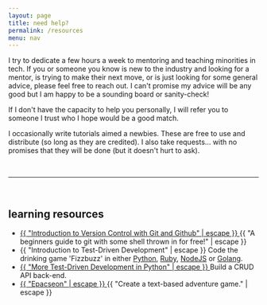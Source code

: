 ```yaml
---
layout: page
title: need help?
permalink: /resources
menu: nav
---
```


I try to dedicate a few hours a week to mentoring and teaching minorities in tech.
If you or someone you know is new to the industry and looking for a mentor, is trying to make their next move, or is
just looking for some general advice, please feel free to reach out. I can't promise my advice
will be any good but I am happy to be a sounding board or sanity-check!

If I don't have the capacity to help you personally, I will refer you to someone I trust who I hope
would be a good match.

I occasionally write tutorials aimed a newbies. These are free to use and distribute (so long
as they are credited). I also take requests... with no promises that they will be done (but it doesn't
hurt to ask).

&nbsp;

----------------------------------

&nbsp;

## learning resources

<div class="home">
  <ul class="post-list">
    <li>
        <a class="post-link" href="/resources/tutorials/git">
          {{ "Introduction to Version Control with Git and Github" | escape }}
        </a>
      <span class="post-meta">{{ "A beginners guide to git with some shell thrown in for free!" | escape }}</span>
    </li>
    <li>
        <span class="post-link">
          {{ "Introduction to Test-Driven Development" | escape }}
        </span>
      <span class="post-meta">
      Code the drinking game 'Fizzbuzz' in either <a href="/resources/tutorials/fizzbuzz-py">Python</a>,
      <a href="/resources/tutorials/fizzbuzz-rb">Ruby</a>,  <a href="/resources/tutorials/fizzbuzz-js">NodeJS</a> or
      <a href="/resources/tutorials/fizzbuzz-go">Golang</a>.
      </span>
    </li>
    <li>
        <a class="post-link" href="/resources/tutorials/crud-py">
          {{ "More Test-Driven Development in Python" | escape }}
        </a>
      <span class="post-meta">
      Build a CRUD API back-end.
      </span>
    </li>
    <li>
        <a class="post-link" href="https://github.com/Callisto13/epacseon">
          {{ "Epacseon" | escape }}
        </a>
      <span class="post-meta">{{ "Create a text-based adventure game." | escape }}</span>
    </li>
  </ul>
</div>

